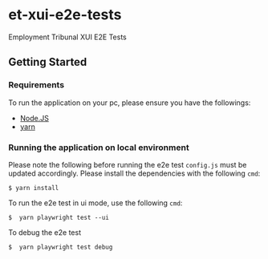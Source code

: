 # et-xui-e2e-tests
Employment Tribunal XUI E2E Tests


## Getting Started

### Requirements

To run the application on your pc, please ensure you have the followings:

  * [Node.JS](https://nodejs.org/en/)
  * [yarn](https://yarnpkg.com/)

### Running the application on local environment
Please note the following before running the e2e test `config.js` must be updated accordingly.
Please install the dependencies with the following `cmd`:
```
$ yarn install
```

To run the e2e test in ui mode, use the following `cmd`:
```
$  yarn playwright test --ui 
```

To debug the e2e test 
```
$  yarn playwright test debug
```
